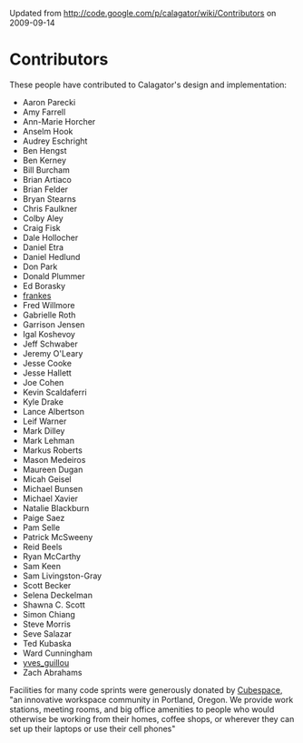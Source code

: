 Updated from http://code.google.com/p/calagator/wiki/Contributors on 2009-09-14

Contributors
============

These people have contributed to Calagator's design and implementation:

  * Aaron Parecki
  * Amy Farrell
  * Ann-Marie Horcher
  * Anselm Hook
  * Audrey Eschright
  * Ben Hengst
  * Ben Kerney
  * Bill Burcham
  * Brian Artiaco
  * Brian Felder
  * Bryan Stearns
  * Chris Faulkner
  * Colby Aley
  * Craig Fisk
  * Dale Hollocher
  * Daniel Etra
  * Daniel Hedlund
  * Don Park
  * Donald Plummer
  * Ed Borasky
  * [frankes](http://openclipart.org/user-detail/frankes)
  * Fred Willmore
  * Gabrielle Roth
  * Garrison Jensen
  * Igal Koshevoy
  * Jeff Schwaber
  * Jeremy O'Leary
  * Jesse Cooke
  * Jesse Hallett
  * Joe Cohen
  * Kevin Scaldaferri
  * Kyle Drake
  * Lance Albertson
  * Leif Warner
  * Mark Dilley
  * Mark Lehman
  * Markus Roberts
  * Mason Medeiros
  * Maureen Dugan
  * Micah Geisel
  * Michael Bunsen
  * Michael Xavier
  * Natalie Blackburn
  * Paige Saez
  * Pam Selle
  * Patrick McSweeny
  * Reid Beels
  * Ryan McCarthy
  * Sam Keen
  * Sam Livingston-Gray
  * Scott Becker
  * Selena Deckelman
  * Shawna C. Scott
  * Simon Chiang
  * Steve Morris
  * Seve Salazar
  * Ted Kubaska
  * Ward Cunningham
  * [yves_guillou](http://openclipart.org/user-detail/yves_guillou)
  * Zach Abrahams

Facilities for many code sprints were generously donated by [Cubespace](http://cubespacepdx.com/), "an innovative workspace community in Portland, Oregon. We provide work stations, meeting rooms, and big office amenities to people who would otherwise be working from their homes, coffee shops, or wherever they can set up their laptops or use their cell phones"
